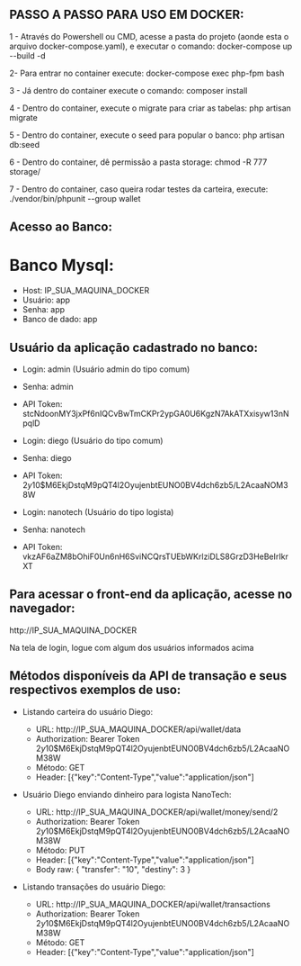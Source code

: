 ## PASSO A PASSO PARA USO EM DOCKER:

1 - Através do Powershell ou CMD, acesse a pasta do projeto (aonde esta o arquivo docker-compose.yaml), e executar o comando: docker-compose up --build -d

2- Para entrar no container execute: docker-compose exec php-fpm bash

3 - Já dentro do container execute o comando: composer install

4 - Dentro do container, execute o migrate para criar as tabelas: php artisan migrate

5 - Dentro do container, execute o seed para popular o banco: php artisan db:seed

6 - Dentro do container, dê permissão a pasta storage: chmod -R 777 storage/

7 - Dentro do container, caso queira rodar testes da carteira, execute: ./vendor/bin/phpunit --group wallet

## Acesso ao Banco:

# Banco Mysql: #
- Host: IP_SUA_MAQUINA_DOCKER
- Usuário: app
- Senha: app
- Banco de dado: app

## Usuário da aplicação cadastrado no banco:

- Login: admin (Usuário admin do tipo comum)
- Senha: admin
- API Token: stcNdoonMY3jxPf6nIQCvBwTmCKPr2ypGA0U6KgzN7AkATXxisyw13nNpqlD


- Login: diego (Usuário do tipo comum)
- Senha: diego
- API Token: $2y$10$M6EkjDstqM9pQT4l2OyujenbtEUNO0BV4dch6zb5/L2AcaaNOM38W


- Login: nanotech (Usuário do tipo logista)
- Senha: nanotech 
- API Token: vkzAF6aZM8bOhiF0Un6nH6SviNCQrsTUEbWKrlziDLS8GrzD3HeBeIrIkrXT

## Para acessar o front-end da aplicação, acesse no navegador:

http://IP_SUA_MAQUINA_DOCKER

Na tela de login, logue com algum dos usuários informados acima

## Métodos disponíveis da API de transação e seus respectivos exemplos de uso:

- Listando carteira do usuário Diego:
	- URL: http://IP_SUA_MAQUINA_DOCKER/api/wallet/data
	- Authorization: Bearer Token $2y$10$M6EkjDstqM9pQT4l2OyujenbtEUNO0BV4dch6zb5/L2AcaaNOM38W
	- Método: GET
	- Header: [{"key":"Content-Type","value":"application/json"]

- Usuário Diego enviando dinheiro para logista NanoTech:
	- URL: http://IP_SUA_MAQUINA_DOCKER/api/wallet/money/send/2
	- Authorization: Bearer Token $2y$10$M6EkjDstqM9pQT4l2OyujenbtEUNO0BV4dch6zb5/L2AcaaNOM38W
	- Método: PUT
	- Header: [{"key":"Content-Type","value":"application/json"]
	- Body raw: { "transfer": "10", "destiny": 3 }

- Listando transações do usuário Diego:
	- URL: http://IP_SUA_MAQUINA_DOCKER/api/wallet/transactions
	- Authorization: Bearer Token $2y$10$M6EkjDstqM9pQT4l2OyujenbtEUNO0BV4dch6zb5/L2AcaaNOM38W
	- Método: GET
	- Header: [{"key":"Content-Type","value":"application/json"]